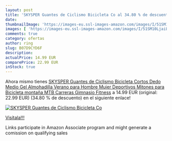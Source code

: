 ```yaml
---
layout: post
title: 'SKYSPER Guantes de Ciclismo Bicicleta Co al 34.80 % de descuento'
date: 
thumbnailImage: 'https://images-eu.ssl-images-amazon.com/images/I/51SM10LjaiL._SL200_.jpg'
images: [ 'https://images-eu.ssl-images-amazon.com/images/I/51SM10LjaiL._SL200_.jpg' ]
comments: true
category: ofertas
author: ring
slug: B07D9CYD6F
description:
actualPrice: 14.99 EUR
comparePrice: 22.99 EUR
inStock: true
---
```


Ahora mismo tienes [SKYSPER Guantes de Ciclismo Bicicleta Cortos Dedo Medio Gel Almohadilla Verano para Hombre Mujer Deportivos Mitones para Bicicleta montaña MTB Carreras Gimnasio Fitness](https://www.amazon.es/dp/B07D9CYD6F/?tag=tolees-21) a 14.99 EUR (original: 22.99 EUR) (34.80 %  de descuento) en el siguiente enlace!

[![SKYSPER Guantes de Ciclismo Bicicleta Co](https://images-eu.ssl-images-amazon.com/images/I/51SM10LjaiL._SL200_.jpg)](https://www.amazon.es/dp/B07D9CYD6F/?tag=tolees-21)

[Visítala!!!](https://www.amazon.es/dp/B07D9CYD6F/?tag=tolees-21)

Links participate in Amazon Associate program and might generate a comission on qualifying sales
